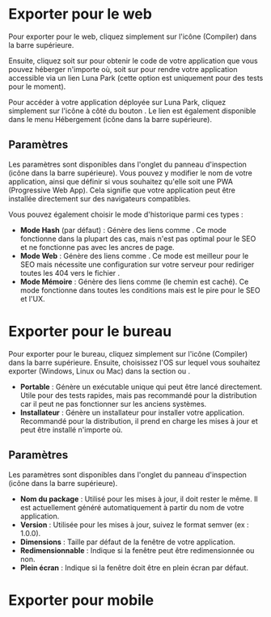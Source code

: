 <script setup>
import {faLink, faGear, faHammer} from "@fortawesome/pro-solid-svg-icons";
</script>

# Exporter pour le web

Pour exporter pour le web, cliquez simplement sur l'icône <font-awesome-icon :icon="faHammer"/> (Compiler) dans la barre supérieure.

Ensuite, cliquez soit sur <Highlight text="télécharger"/> pour obtenir le code de votre application que vous pouvez héberger n'importe où, soit sur <Highlight text="déployer"/> pour rendre votre application accessible via un lien Luna Park (cette option est uniquement pour des tests pour le moment).

Pour accéder à votre application déployée sur Luna Park, cliquez simplement sur l'icône <Highlight text="ouvrir"/> à côté du bouton <Highlight text="déployer"/>. Le lien est également disponible dans le menu Hébergement (icône <font-awesome-icon :icon="faLink"/> dans la barre supérieure).

## Paramètres

Les paramètres sont disponibles dans l'onglet <Highlight text="paramètres"/> du panneau d'inspection (icône <font-awesome-icon :icon="faGear"/> dans la barre supérieure). Vous pouvez y modifier le nom de votre application, ainsi que définir si vous souhaitez qu'elle soit une PWA (Progressive Web App). Cela signifie que votre application peut être installée directement sur des navigateurs compatibles.

<Warning title="PWA non disponible" content="Le mode PWA n'est pas encore prêt" />

Vous pouvez également choisir le mode d'historique parmi ces types :

- **Mode Hash** (par défaut) : Génère des liens comme <Highlight text="monApp.com/#accueil/dashboard"/>. Ce mode fonctionne dans la plupart des cas, mais n'est pas optimal pour le SEO et ne fonctionne pas avec les ancres de page.
- **Mode Web** : Génère des liens comme <Highlight text="monApp.com/accueil/dashboard"/>. Ce mode est meilleur pour le SEO mais nécessite une configuration sur votre serveur pour rediriger toutes les 404 vers le fichier <Highlight text="index"/>.
- **Mode Mémoire** : Génère des liens comme <Highlight text="monApp.com/"/> (le chemin est caché). Ce mode fonctionne dans toutes les conditions mais est le pire pour le SEO et l'UX.

# Exporter pour le bureau

Pour exporter pour le bureau, cliquez simplement sur l'icône <font-awesome-icon :icon="faHammer"/> (Compiler) dans la barre supérieure. Ensuite, choisissez l'OS sur lequel vous souhaitez exporter (Windows, Linux ou Mac) dans la section <Highlight text="portable"/> ou <Highlight text="installateur"/>.

- **Portable** : Génère un exécutable unique qui peut être lancé directement. Utile pour des tests rapides, mais pas recommandé pour la distribution car il peut ne pas fonctionner sur les anciens systèmes.
- **Installateur** : Génère un installateur pour installer votre application. Recommandé pour la distribution, il prend en charge les mises à jour et peut être installé n'importe où.

<Warning title="Compilation MacOS non disponible" content="L'exportation pour MacOS n'est pas encore prête." />

## Paramètres

Les paramètres sont disponibles dans l'onglet <Highlight text="paramètres"/> du panneau d'inspection (icône <font-awesome-icon :icon="faGear"/> dans la barre supérieure).

- **Nom du package** : Utilisé pour les mises à jour, il doit rester le même. Il est actuellement généré automatiquement à partir du nom de votre application.
- **Version** : Utilisée pour les mises à jour, suivez le format semver (ex : 1.0.0).
- **Dimensions** : Taille par défaut de la fenêtre de votre application.
- **Redimensionnable** : Indique si la fenêtre peut être redimensionnée ou non.
- **Plein écran** : Indique si la fenêtre doit être en plein écran par défaut.

# Exporter pour mobile

<br/>

<Warning title="Exportation mobile non disponible" content="L'exportation pour mobile n'est pas encore prête." />
